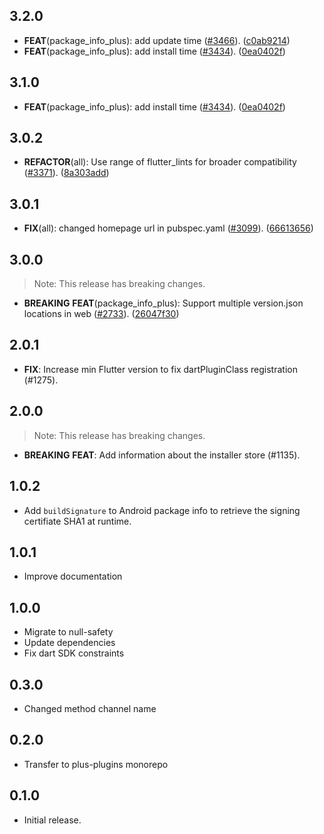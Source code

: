 ## 3.2.0

 - **FEAT**(package_info_plus): add update time ([#3466](https://github.com/fluttercommunity/plus_plugins/issues/3466)). ([c0ab9214](https://github.com/fluttercommunity/plus_plugins/commit/c0ab9214479653ce976e427dc0fa5e58b71e7f66))
 - **FEAT**(package_info_plus): add install time ([#3434](https://github.com/fluttercommunity/plus_plugins/issues/3434)). ([0ea0402f](https://github.com/fluttercommunity/plus_plugins/commit/0ea0402f824104c36a806f32e88727801b40ba4c))

## 3.1.0

 - **FEAT**(package_info_plus): add install time ([#3434](https://github.com/fluttercommunity/plus_plugins/issues/3434)). ([0ea0402f](https://github.com/fluttercommunity/plus_plugins/commit/0ea0402f824104c36a806f32e88727801b40ba4c))

## 3.0.2

 - **REFACTOR**(all): Use range of flutter_lints for broader compatibility ([#3371](https://github.com/fluttercommunity/plus_plugins/issues/3371)). ([8a303add](https://github.com/fluttercommunity/plus_plugins/commit/8a303add3dee1acb8bac5838246490ed8a0fe408))

## 3.0.1

 - **FIX**(all): changed homepage url in pubspec.yaml ([#3099](https://github.com/fluttercommunity/plus_plugins/issues/3099)). ([66613656](https://github.com/fluttercommunity/plus_plugins/commit/66613656a85c176ba2ad337e4d4943d1f4171129))

## 3.0.0

> Note: This release has breaking changes.

 - **BREAKING** **FEAT**(package_info_plus): Support multiple version.json locations in web ([#2733](https://github.com/fluttercommunity/plus_plugins/issues/2733)). ([26047f30](https://github.com/fluttercommunity/plus_plugins/commit/26047f3062ea23f8e124f1c64e03dd8a566e9bac))

## 2.0.1

 - **FIX**: Increase min Flutter version to fix dartPluginClass registration (#1275).

## 2.0.0

> Note: This release has breaking changes.

 - **BREAKING** **FEAT**: Add information about the installer store (#1135).

## 1.0.2

- Add `buildSignature` to Android package info to retrieve the signing certifiate SHA1 at runtime.

## 1.0.1

- Improve documentation

## 1.0.0

- Migrate to null-safety
- Update dependencies
- Fix dart SDK constraints

## 0.3.0

- Changed method channel name

## 0.2.0

- Transfer to plus-plugins monorepo

## 0.1.0

- Initial release.
